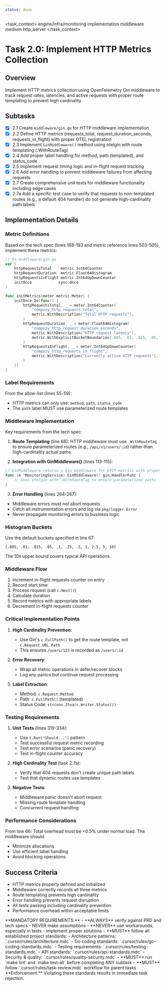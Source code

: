 ```yaml
---
status: done
---
```


<task_context>
<domain>engine/infra/monitoring</domain>
<type>implementation</type>
<scope>middleware</scope>
<complexity>medium</complexity>
<dependencies>http_server</dependencies>
</task_context>

# Task 2.0: Implement HTTP Metrics Collection

## Overview

Implement HTTP metrics collection using OpenTelemetry Gin middleware to track request rates, latencies, and active requests with proper route templating to prevent high cardinality.

## Subtasks

- [x] 2.1 Create `middleware/gin.go` for HTTP middleware implementation
- [x] 2.2 Define HTTP metrics (requests_total, request_duration_seconds, requests_in_flight) with proper OTEL registration
- [x] 2.3 Implement `GinMiddleware()` method using otelgin with route templating (.WithRouteTag)
- [x] 2.4 Add proper label handling for method, path (templated), and status_code
- [x] 2.5 Implement request timing logic and in-flight request tracking
- [x] 2.6 Add error handling to prevent middleware failures from affecting requests
- [x] 2.7 Create comprehensive unit tests for middleware functionality including edge cases
- [x] 2.7a Add a specific test case to verify that requests to non-templated routes (e.g., a default 404 handler) do not generate high-cardinality path labels

## Implementation Details

### Metric Definitions

Based on the tech spec (lines 168-193 and metric reference lines 503-505), implement these metrics:

```go
// In middleware/gin.go
var (
    httpRequestsTotal    metric.Int64Counter
    httpRequestDuration  metric.Float64Histogram
    httpRequestsInFlight metric.Int64UpDownCounter
    initOnce            sync.Once
)

func initMetrics(meter metric.Meter) {
    initOnce.Do(func() {
        httpRequestsTotal, _ = meter.Int64Counter(
            "compozy_http_requests_total",
            metric.WithDescription("Total HTTP requests"),
        )
        httpRequestDuration, _ = meter.Float64Histogram(
            "compozy_http_request_duration_seconds",
            metric.WithDescription("HTTP request latency"),
            metric.WithExplicitBucketBoundaries(.005, .01, .025, .05, .1, .25, .5, 1, 2.5, 5, 10),
        )
        httpRequestsInFlight, _ = meter.Int64UpDownCounter(
            "compozy_http_requests_in_flight",
            metric.WithDescription("Currently active HTTP requests"),
        )
    })
}
```

### Label Requirements

From the allow-list (lines 55-59):

- HTTP metrics can only use: `method`, `path`, `status_code`
- The `path` label MUST use parameterized route templates

### Middleware Implementation

Key requirements from the tech spec:

1. **Route Templating** (line 68): HTTP middleware must use `.WithRouteTag` to ensure parameterized routes (e.g., `/api/v1/users/:id`) rather than high-cardinality actual paths

2. **Integration with GinMiddleware()** (lines 113-115):

```go
// GinMiddleware returns a Gin middleware for HTTP metrics with proper route templating.
func (m *MonitoringService) GinMiddleware() gin.HandlerFunc {
    // Uses otelgin with .WithRouteTag to ensure parameterized paths
}
```

3. **Error Handling** (lines 264-267):

- Middleware errors must not abort requests
- Catch all instrumentation errors and log via `pkg/logger.Error`
- Never propagate monitoring errors to business logic

### Histogram Buckets

Use the default buckets specified in line 67:

```
[.005, .01, .025, .05, .1, .25, .5, 1, 2.5, 5, 10]
```

The 10s upper bound covers typical API operations.

### Middleware Flow

1. Increment in-flight requests counter on entry
2. Record start time
3. Process request (call `c.Next()`)
4. Calculate duration
5. Record metrics with appropriate labels
6. Decrement in-flight requests counter

### Critical Implementation Points

1. **High Cardinality Prevention**:

    - Use Gin's `c.FullPath()` to get the route template, not `c.Request.URL.Path`
    - This ensures `/users/123` is recorded as `/users/:id`

2. **Error Recovery**:

    - Wrap all metric operations in defer/recover blocks
    - Log any panics but continue request processing

3. **Label Extraction**:
    - Method: `c.Request.Method`
    - Path: `c.FullPath()` (templated)
    - Status Code: `strconv.Itoa(c.Writer.Status())`

### Testing Requirements

1. **Unit Tests** (lines 319-334):

    - Use `t.Run("Should...")` pattern
    - Test successful request metric recording
    - Test error scenarios (panic recovery)
    - Test in-flight counter accuracy

2. **High Cardinality Test** (task 2.7a):

    - Verify that 404 requests don't create unique path labels
    - Test that dynamic routes use templates

3. **Negative Tests**:
    - Middleware panic doesn't abort request
    - Missing route template handling
    - Concurrent request handling

### Performance Considerations

From line 66: Total overhead must be <0.5% under normal load. The middleware should:

- Minimize allocations
- Use efficient label handling
- Avoid blocking operations

## Success Criteria

- HTTP metrics properly defined and initialized
- Middleware correctly records all three metrics
- Route templating prevents high cardinality
- Error handling prevents request disruption
- All tests passing including cardinality prevention
- Performance overhead within acceptable limits

<critical>
**MANDATORY REQUIREMENTS:**
- **ALWAYS** verify against PRD and tech specs - NEVER make assumptions
- **NEVER** use workarounds, especially in tests - implement proper solutions
- **MUST** follow all established project standards:
    - Architecture patterns: `.cursor/rules/architecture.mdc`
    - Go coding standards: `.cursor/rules/go-coding-standards.mdc`
    - Testing requirements: `.cursor/rules/testing-standards.mdc`
    - API standards: `.cursor/rules/api-standards.mdc`
    - Security & quality: `.cursor/rules/quality-security.mdc`
- **MUST** run `make lint` and `make test-all` before completing ANY subtask
- **MUST** follow `.cursor/rules/task-review.mdc` workflow for parent tasks
**Enforcement:** Violating these standards results in immediate task rejection.
</critical>
